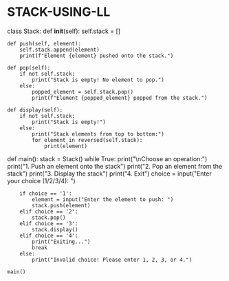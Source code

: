 # STACK-USING-LL
class Stack:
    def __init__(self):
        self.stack = []

    def push(self, element):
        self.stack.append(element)
        print(f"Element {element} pushed onto the stack.")

    def pop(self):
        if not self.stack:
            print("Stack is empty! No element to pop.")
        else:
            popped_element = self.stack.pop()
            print(f"Element {popped_element} popped from the stack.")

    def display(self):
        if not self.stack:
            print("Stack is empty!")
        else:
            print("Stack elements from top to bottom:")
            for element in reversed(self.stack):
                print(element)

def main():
    stack = Stack()
    while True:
        print("\nChoose an operation:")
        print("1. Push an element onto the stack")
        print("2. Pop an element from the stack")
        print("3. Display the stack")
        print("4. Exit")
        choice = input("Enter your choice (1/2/3/4): ")

        if choice == '1':
            element = input("Enter the element to push: ")
            stack.push(element)
        elif choice == '2':
            stack.pop()
        elif choice == '3':
            stack.display()
        elif choice == '4':
            print("Exiting...")
            break
        else:
            print("Invalid choice! Please enter 1, 2, 3, or 4.")

    main()
